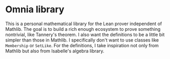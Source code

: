 # Omnia library
This is a personal mathematical library for the Lean prover independent of Mathlib. The goal is to build a rich enough ecosystem to prove something nontrivial, like Tannery's theorem. I also want the definitions to be a little bit simpler than those in Mathlib. I specifically don't want to use classes like `Membership` or `SetLike`. For the definitions, I take inspiration not only from Mathlib but also from Isabelle's algebra library.
